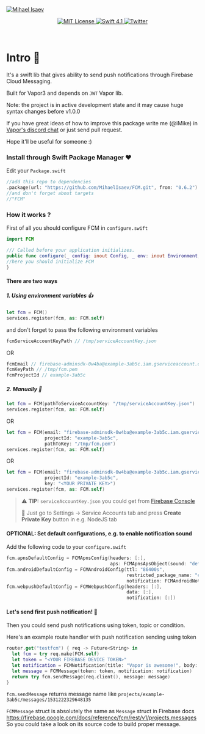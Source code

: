 [![Mihael Isaev](https://user-images.githubusercontent.com/1272610/42512735-738605f4-8466-11e8-80ef-86394e852875.png)](http://mihaelisaev.com)

<p align="center">
    <a href="LICENSE">
        <img src="https://img.shields.io/badge/license-MIT-brightgreen.svg" alt="MIT License">
    </a>
    <a href="https://swift.org">
        <img src="https://img.shields.io/badge/swift-4.1-brightgreen.svg" alt="Swift 4.1">
    </a>
    <a href="https://twitter.com/VaporRussia">
        <img src="https://img.shields.io/badge/twitter-VaporRussia-5AA9E7.svg" alt="Twitter">
    </a>
</p>

<br>


# Intro 👏

It's a swift lib that gives ability to send push notifications through Firebase Cloud Messaging.

Built for Vapor3 and depends on `JWT` Vapor lib.

Note: the project is in active development state and it may cause huge syntax changes before v1.0.0

If you have great ideas of how to improve this package write me (@iMike) in [Vapor's discord chat](http://vapor.team) or just send pull request.

Hope it'll be useful for someone :)

### Install through Swift Package Manager ❤️

Edit your `Package.swift`

```swift
//add this repo to dependencies
.package(url: "https://github.com/MihaelIsaev/FCM.git", from: "0.6.2")
//and don't forget about targets
//"FCM"
```

### How it works ?

First of all you should configure FCM in `configure.swift`

```swift
import FCM

/// Called before your application initializes.
public func configure(_ config: inout Config, _ env: inout Environment, _ services: inout Services) throws {
//here you should initialize FCM
}
```

#### There are two ways

##### 1. Using environment variables 👍
```swift
let fcm = FCM()
services.register(fcm, as: FCM.self)
```
and don't forget to pass the following environment variables
```swift
fcmServiceAccountKeyPath // /tmp/serviceAccountKey.json
```
OR
```swift
fcmEmail // firebase-adminsdk-0w4ba@example-3ab5c.iam.gserviceaccount.com
fcmKeyPath // /tmp/fcm.pem
fcmProjectId // example-3ab5c
```

##### 2. Manually 🤖
```swift
let fcm = FCM(pathToServiceAccountKey: "/tmp/serviceAccountKey.json")
services.register(fcm, as: FCM.self)
```
OR
```swift
let fcm = FCM(email: "firebase-adminsdk-0w4ba@example-3ab5c.iam.gserviceaccount.com",
              projectId: "example-3ab5c",
              pathToKey: "/tmp/fcm.pem")
services.register(fcm, as: FCM.self)
```
OR
```swift
let fcm = FCM(email: "firebase-adminsdk-0w4ba@example-3ab5c.iam.gserviceaccount.com",
              projectId: "example-3ab5c",
              key: "<YOUR PRIVATE KEY>")
services.register(fcm, as: FCM.self)
```

> ⚠️ **TIP:** `serviceAccountKey.json` you could get from [Firebase Console](https://console.firebase.google.com)
>
> 🔑 Just go to Settings -> Service Accounts tab and press **Create Private Key** button in e.g. NodeJS tab

#### OPTIONAL: Set default configurations, e.g. to enable notification sound
Add the following code to your `configure.swift`
```swift
fcm.apnsDefaultConfig = FCMApnsConfig(headers: [:],
                                      aps: FCMApnsApsObject(sound: "default"))
fcm.androidDefaultConfig = FCMAndroidConfig(ttl: "86400s",
                                            restricted_package_name: "com.example.myapp",
                                            notification: FCMAndroidNotification(sound: "default"))
fcm.webpushDefaultConfig = FCMWebpushConfig(headers: [:],
                                            data: [:],
                                            notification: [:])
```
#### Let's send first push notification! 🚀

Then you could send push notifications using token, topic or condition.

Here's an example route handler with push notification sending using token

```swift
router.get("testfcm") { req -> Future<String> in
  let fcm = try req.make(FCM.self)
  let token = "<YOUR FIREBASE DEVICE TOKEN>"
  let notification = FCMNotification(title: "Vapor is awesome!", body: "Swift one love! ❤️")
  let message = FCMMessage(token: token, notification: notification)
  return try fcm.sendMessage(req.client(), message: message)
}
```

`fcm.sendMessage` returns message name like `projects/example-3ab5c/messages/1531222329648135`

`FCMMessage` struct is absolutely the same as `Message` struct in Firebase docs https://firebase.google.com/docs/reference/fcm/rest/v1/projects.messages
So you could take a look on its source code to build proper message.
